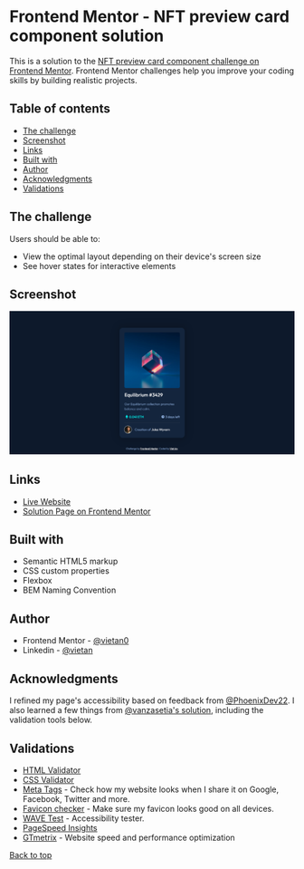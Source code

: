 # Frontend Mentor - NFT preview card component solution

This is a solution to the [NFT preview card component challenge on Frontend Mentor](https://www.frontendmentor.io/challenges/nft-preview-card-component-SbdUL_w0U). Frontend Mentor challenges help you improve your coding skills by building realistic projects. 

## Table of contents

- [The challenge](#the-challenge)
- [Screenshot](#screenshot)
- [Links](#links)
- [Built with](#built-with)
- [Author](#author)
- [Acknowledgments](#acknowledgments)
- [Validations](#validations)

## The challenge

Users should be able to:

- View the optimal layout depending on their device's screen size
- See hover states for interactive elements

## Screenshot

![](./screenshot.jpg)

## Links

- [Live Website](https://vietan0.github.io/-FM-nft-preview-card-component-main/)
- [Solution Page on Frontend Mentor](https://www.frontendmentor.io/solutions/nft-preview-card-component-using-plain-css-JlGqvCsc8)

## Built with

- Semantic HTML5 markup
- CSS custom properties
- Flexbox
- BEM Naming Convention

## Author

- Frontend Mentor - [@vietan0](https://www.frontendmentor.io/profile/vietan0)
- Linkedin - [@vietan](https://www.linkedin.com/in/vietan/)

## Acknowledgments

I refined my page's accessibility based on feedback from [@PhoenixDev22](https://www.frontendmentor.io/profile/PhoenixDev22). I also learned a few things from [@vanzasetia's solution](https://github.com/vanzasetia/NFT-preview-card-component), including the validation tools below.

## Validations 

- [HTML Validator](https://validator.w3.org/nu/)
- [CSS Validator](https://jigsaw.w3.org/css-validator/)
- [Meta Tags](https://metatags.io/) - Check how my website looks when I share it on Google, Facebook, Twitter and more.
- [Favicon checker](https://realfavicongenerator.net/favicon_checker) - Make sure my favicon looks good on all devices.
- [WAVE Test](https://wave.webaim.org/) - Accessibility tester.
- [PageSpeed Insights](https://developers.google.com/speed/pagespeed/insights/)
- [GTmetrix](https://gtmetrix.com/) - Website speed and performance optimization

[Back to top](#table-of-contents)
